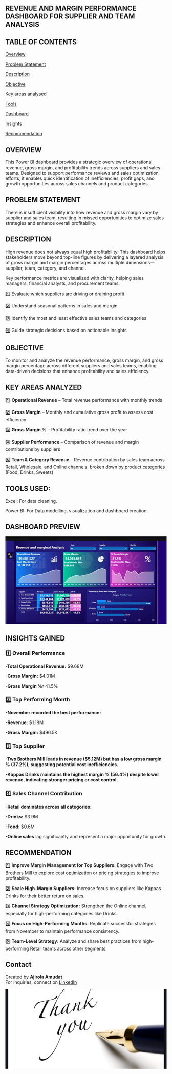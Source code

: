 ## REVENUE AND MARGIN PERFORMANCE DASHBOARD FOR SUPPLIER AND TEAM ANALYSIS 

## TABLE OF CONTENTS 
 [Overview]()

 [Problem Statement]() 

 [Description]() 
 
 [Objective]() 
  
 [Key areas analysed]() 
 
 [Tools]()
 
 [Dashboard]()
 
 [Insights]() 
 
 [Recommendation]() 

## OVERVIEW 
This Power BI dashboard provides a strategic overview of operational revenue, gross margin, and profitability trends across suppliers and sales teams. Designed to support performance reviews and sales optimization efforts, it enables quick identification of inefficiencies, profit gaps, and growth opportunities across sales channels and product categories.

## PROBLEM STATEMENT 
There is insufficient visibility into how revenue and gross margin vary by supplier and sales team, resulting in missed opportunities to optimize sales strategies and enhance overall profitability.


## DESCRIPTION
High revenue does not always equal high profitability. This dashboard helps stakeholders move beyond top-line figures by delivering a layered analysis of gross margin and margin percentages across multiple dimensions—supplier, team, category, and channel.

Key performance metrics are visualized with clarity, helping sales managers, financial analysts, and procurement teams:

1️⃣ Evaluate which suppliers are driving or draining profit

2️⃣ Understand seasonal patterns in sales and margin

3️⃣ Identify the most and least effective sales teams and categories

4️⃣ Guide strategic decisions based on actionable insights


## OBJECTIVE 
To monitor and analyze the revenue performance, gross margin, and gross margin percentage across different suppliers and sales teams, enabling data-driven decisions that enhance profitability and sales efficiency.

## KEY AREAS ANALYZED
1️⃣ **Operational Revenue** – Total revenue performance with monthly trends

2️⃣ **Gross Margin** – Monthly and cumulative gross profit to assess cost efficiency

3️⃣ **Gross Margin %** – Profitability ratio trend over the year

4️⃣ **Supplier Performance** – Comparison of revenue and margin contributions by suppliers

5️⃣ **Team & Category Revenue** – Revenue contribution by sales team across Retail, Wholesale, and Online channels, broken down by product categories (Food, Drinks, Sweets)

## TOOLS USED:

Excel: For data cleaning.

Power BI: For Data modelling, visualization and dashboard creation.

## DASHBOARD PREVIEW 

![Revenue Dashboard](Screenshot_20250512_235307.jpg)

## INSIGHTS GAINED
### 1️⃣ Overall Performance

**-Total Operational Revenue:** $9.68M

**-Gross Margin:** $4.01M

**-Gross Margin %:** 41.5%

### 2️⃣ Top Performing Month

**-November recorded the best performance:**

**-Revenue:** $1.18M

**-Gross Margin:** $496.5K

### 3️⃣ Top Supplier

**-Two Brothers Mill leads in revenue ($5.12M) but has a low gross margin % (37.2%), suggesting potential cost inefficiencies.**

**-Kappas Drinks maintains the highest margin % (56.4%) despite lower revenue, indicating stronger pricing or cost control.**


### 4️⃣ Sales Channel Contribution

**-Retail dominates across all categories:**

**-Drinks:** $3.9M

**-Food:** $0.6M

**-Online sales** lag significantly and represent a major opportunity for growth.

## RECOMMENDATION 
1️⃣ **Improve Margin Management for Top Suppliers:** Engage with Two Brothers Mill to explore cost optimization or pricing strategies to improve profitability.

2️⃣ **Scale High-Margin Suppliers:** Increase focus on suppliers like Kappas Drinks for their better return on sales.

3️⃣ **Channel Strategy Optimization:** Strengthen the Online channel, especially for high-performing categories like Drinks.

4️⃣ **Focus on High-Performing Months:** Replicate successful strategies from November to maintain performance consistency.

5️⃣ **Team-Level Strategy:** Analyze and share best practices from high-performing Retail teams across other segments.

## Contact
Created by **Ajirola Amudat**  
For inquiries, connect on [LinkedIn](https://www.linkedin.com/in/ajirola-amudat-a-3083882b2?utm_source=share&utm_campaign=share_via&utm_content=profile&utm_medium=android_app)

![Screenshot](Screenshot_20250311-144911.jpg)

